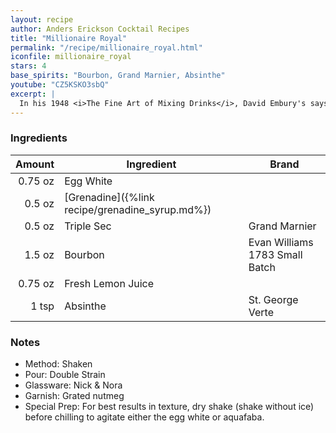 ```yaml
---
layout: recipe
author: Anders Erickson Cocktail Recipes
title: "Millionaire Royal"
permalink: "/recipe/millionaire_royal.html"
iconfile: millionaire_royal
stars: 4
base_spirits: "Bourbon, Grand Marnier, Absinthe"
youtube: "CZ5KSKO3sbQ"
excerpt: |
  In his 1948 <i>The Fine Art of Mixing Drinks</i>, David Embury's says "At some bars a drink served under the name of "Millionaire" which consists of lime juice, slow gin, and Apricot Liqueur, with a few dashes of Jamaica rum. Since the sloe gin, which is a liqueur, predominates in this drink, I do not regard it as a true cocktail." Embury is more complimentary of what he calls a "Millionaire Royal", proclaiming it to be "a very satisfactory drink."
---
```


### Ingredients

|  Amount | Ingredient                                      | Brand                          |
| ------: | ----------------------------------------------- | ------------------------------ |
| 0.75 oz | Egg White                                       |
|  0.5 oz | [Grenadine]({%link recipe/grenadine_syrup.md%}) |
|  0.5 oz | Triple Sec                                      | Grand Marnier                  |
|  1.5 oz | Bourbon                                         | Evan Williams 1783 Small Batch |
| 0.75 oz | Fresh Lemon Juice                               |
|   1 tsp | Absinthe                                        | St. George Verte               |

### Notes

- Method: Shaken
- Pour: Double Strain
- Glassware: Nick & Nora
- Garnish: Grated nutmeg
- Special Prep: For best results in texture, dry shake (shake without ice) before chilling to agitate either the egg white or aquafaba.
